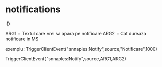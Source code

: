 # notifications
 :D
 
ARG1 = Textul care vrei sa apara pe notificare
ARG2 = Cat dureaza notificare in MS

exemplu:  TriggerClientEvent("snnaples:Notify",source,"Notificare",1000)

 TriggerClientEvent("snnaples:Notify",source,ARG1,ARG2)
